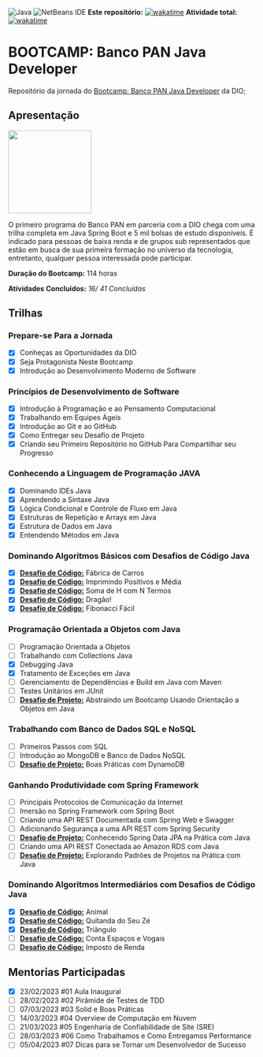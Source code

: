 ![Java](https://img.shields.io/badge/java-%23ED8B00.svg?style=for-the-badge&logo=java&logoColor=white)    ![NetBeans IDE](https://img.shields.io/badge/NetBeansIDE-1B6AC6.svg?style=for-the-badge&logo=apache-netbeans-ide)
**Este repositório:** [![wakatime](https://wakatime.com/badge/user/7acf6789-aea1-423f-9bd3-04bae9188074/project/77a68b76-9bc3-4e1b-8bcf-d6c78306304f.svg?style=for-the-badge)](https://wakatime.com/badge/user/7acf6789-aea1-423f-9bd3-04bae9188074/project/77a68b76-9bc3-4e1b-8bcf-d6c78306304f)     **Atividade total:** [![wakatime](https://wakatime.com/badge/user/7acf6789-aea1-423f-9bd3-04bae9188074.svg?style=for-the-badge)](https://wakatime.com/@7acf6789-aea1-423f-9bd3-04bae9188074)

# BOOTCAMP: Banco PAN Java Developer

Repositório da jornada do [Bootcamp: Banco PAN Java Developer](https://web.dio.me/track/banco-pan-java-developer) da DIO;

## Apresentação

<img title="" src="https://hermes.digitalinnovation.one/tracks/608ecefd-1d10-42ea-9f58-3e7a4548ab3e.png" alt="" width="169" data-align="center">

O primeiro programa do Banco PAN em parceria com a DIO chega com uma trilha completa em Java Spring Boot e 5 mil bolsas de estudo disponíveis. É indicado para pessoas de baixa renda e de grupos sub representados que estão em busca de sua primeira formação no universo da tecnologia, entretanto, qualquer pessoa interessada pode participar.

**Duração do Bootcamp:** 114 horas

**Atividades Concluídos:** *16/ 41 Concluídas*

## Trilhas

### Prepare-se Para a Jornada

- [x] Conheças as Oportunidades da DIO
- [x] Seja Protagonista Neste Bootcamp
- [x] Introdução ao Desenvolvimento Moderno de Software

### Princípios de Desenvolvimento de Software

- [x] Introdução à Programação e ao Pensamento Computacional
- [x] Trabalhando em Equipes Ágeis
- [x] Introdução ao Git e ao GitHub
- [x] Como Entregar seu Desafio de Projeto
- [x] Criando seu Primeiro Repositório no GitHub Para Compartilhar seu Progresso

### Conhecendo a Linguagem de Programação JAVA

- [x] Dominando IDEs Java
- [x] Aprendendo a Sintaxe Java
- [x] Lógica Condicional e Controle de Fluxo em Java
- [x] Estruturas de Repetição e Arrays em Java
- [x] Estrutura de Dados em Java
- [x] Entendendo Métodos em Java

### Dominando Algoritmos Básicos com Desafios de Código Java

- [x] [**Desafio de Código:**](Desafios_de_Códigos/src/edu/danilo/dio/desafiosdecodigo/FabricaDeCarros.java) Fábrica de Carros
- [x] [**Desafio de Código:**](Desafios_de_Códigos/src/edu/danilo/dio/desafiosdecodigo/ImprimindoPositivosMedia.java) Imprimindo Positivos e Média
- [x] [**Desafio de Código:**](Desafios_de_Códigos/src/edu/danilo/dio/desafiosdecodigo/SomaHNTermos.java) Soma de H com N Termos
- [x] [**Desafio de Código:**](Desafios_de_Códigos/src/edu/danilo/dio/desafiosdecodigo/Dragao.java) Dragão!
- [x] [**Desafio de Código:**](Desafios_de_Códigos/src/edu/danilo/dio/desafiosdecodigo/FibonacciFacil.java) Fibonacci Fácil

### Programação Orientada a Objetos com Java

- [ ] Programação Orientada a Objetos
- [ ] Trabalhando com Collections Java
- [x] Debugging Java
- [x] Tratamento de Exceções em Java
- [ ] Gerenciamento de Dependências e Build em Java com Maven
- [ ] Testes Unitários em JUnit
- [ ] [**Desafio de Projeto:**]() Abstraindo um Bootcamp Usando Orientação a Objetos em Java

### Trabalhando com Banco de Dados SQL e NoSQL

- [ ] Primeiros Passos com SQL
- [ ] Introdução ao MongoDB e Banco de Dados NoSQL
- [ ] [**Desafio de Projeto:**]() Boas Práticas com DynamoDB

### Ganhando Produtividade com Spring Framework

- [ ] Principais Protocolos de Comunicação da Internet
- [ ] Imersão no Spring Framework com Spring Boot
- [ ] Criando uma API REST Documentada com Spring Web e Swagger
- [ ] Adicionando Segurança a uma API REST com Spring Security
- [ ] [**Desafio de Projeto:**]() Conhecendo Spring Data JPA na Prática com Java
- [ ] Criando uma API REST Conectada ao Amazon RDS com Java
- [ ] [**Desafio de Projeto:**]() Explorando Padrões de Projetos na Prática com Java

### Dominando Algoritmos Intermediários com Desafios de Código Java

- [x] [**Desafio de Código:**](Desafios_de_Códigos/src/edu/danilo/dio/desafiosdecodigo/Animal.java) Animal
- [x] [**Desafio de Código:**](Desafios_de_Códigos/src/edu/danilo/dio/desafiosdecodigo/QuitandaZe.java) Quitanda do Seu Zé
- [x] [**Desafio de Código:**](Desafios_de_Códigos/src/edu/danilo/dio/desafiosdecodigo/Triangulo.java) Triângulo
- [ ] [**Desafio de Código:**](Desafios_de_Códigos/src/edu/danilo/dio/desafiosdecodigo/ContarEspacosVogais.java) Conta Espaços e Vogais
- [ ] [**Desafio de Código:**](Desafios_de_Códigos/src/edu/danilo/dio/desafiosdecodigo/ImpostoRenda.java) Imposto de Renda

## Mentorias Participadas

- [x] 23/02/2023     #01 Aula Inaugural
- [ ] 28/02/2023     #02 Pirâmide de Testes de TDD
- [ ] 07/03/2023     #03 Solid e Boas Práticas
- [ ] 14/03/2023     #04 Overview de Computação em Nuvem
- [ ] 21/03/2023     #05 Engenharia de Confiabilidade de Site (SRE)
- [ ] 28/03/2023     #06 Como Trabalhamos e Como Entregamos Performance
- [ ] 05/04/2023     #07 Dicas para se Tornar um Desenvolvedor de Sucesso
